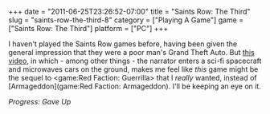 +++
date = "2011-06-25T23:26:52-07:00"
title = "Saints Row: The Third"
slug = "saints-row-the-third-8"
category = ["Playing A Game"]
game = ["Saints Row: The Third"]
platform = ["PC"]
+++

I haven't played the Saints Row games before, having been given the general impression that they were a poor man's Grand Theft Auto.  But <a href="http://www.joystiq.com/2011/06/24/saints-row-the-third-dev-walkthrough-introduces-faces-to-the-pa/">this video</a>, in which - among other things - the narrator enters a sci-fi spacecraft and microwaves cars on the ground, makes me feel like <i>this</i> game might be the sequel to <game:Red Faction: Guerrilla> that I <i>really</i> wanted, instead of [Armageddon](game:Red Faction: Armageddon).  I'll be keeping an eye on it.

<i>Progress: Gave Up</i>